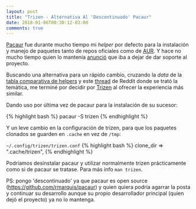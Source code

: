 ```yaml
---
layout: post
title: "Trizen - Alternativa Al 'Descontinuado' Pacaur"
date: 2018-01-06T00:30:12-03:00
comments: true
---
```


[Pacaur](https://aur.archlinux.org/packages/pacaur/) fue durante mucho tiempo mi *helper* por defecto para la instalación y manejo de paquetes tanto de repos oficiales como de [AUR](https://aur.archlinux.org/). Y hace no mucho tiempo quien lo mantenía [anunció](https://bbs.archlinux.org/viewtopic.php?pid=1755144#p1755144) que iba a dejar de dar soporte al proyecto.

Buscando una alternativa para un rápido cambio, cruzando la *data* de la [tabla comparativa de helpers](https://wiki.archlinux.org/index.php/AUR_helpers#Comparison_table) y este [thread](https://www.reddit.com/r/archlinux/comments/7k5suz/pacaur_now_unmaintained/) de Reddit donde se trató la temática, me terminé por decidir por [Trizen](https://aur.archlinux.org/packages/trizen/) al ofrecer la experiencia más similar.

Dando uso por última vez de pacaur para la instalación de su sucesor:

{% highlight bash %}
  pacaur -S trizen
{% endhighlight %}

Y un leve cambio en la configuración de trizen, para que los paquetes clonados se guarden en `.cache` en vez de `/tmp`:

`~/.config/trizen/trizen.conf`
{% highlight bash %}
  clone_dir => ".cache/trizen",
{% endhighlight %}

Podríamos desinstalar pacaur y utilizar normalmente trizen prácticamente como si de pacaur se tratase. Para más info `man trizen`.

PS: pongo 'descontinuado' ya que pacaur es open source (https://github.com/rmarquis/pacaur) y quien quiera podría agarrar la posta y continuar su desarrollo aunque su propio desarrollador principal (quien dejó el proyecto) ya no lo mantenga.
